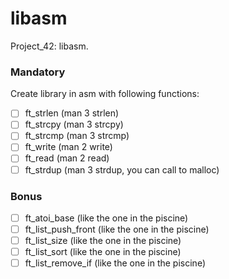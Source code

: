 # libasm
Project_42: libasm.

### Mandatory 

Create library in asm with following functions:

- [ ] ft_strlen (man 3 strlen)
- [ ] ft_strcpy (man 3 strcpy)
- [ ] ft_strcmp (man 3 strcmp)
- [ ] ft_write (man 2 write)
- [ ] ft_read (man 2 read)
- [ ] ft_strdup (man 3 strdup, you can call to malloc)

### Bonus

- [ ] ft_atoi_base (like the one in the piscine)
- [ ] ft_list_push_front (like the one in the piscine)
- [ ] ft_list_size (like the one in the piscine)
- [ ] ft_list_sort (like the one in the piscine)
- [ ] ft_list_remove_if (like the one in the piscine)
